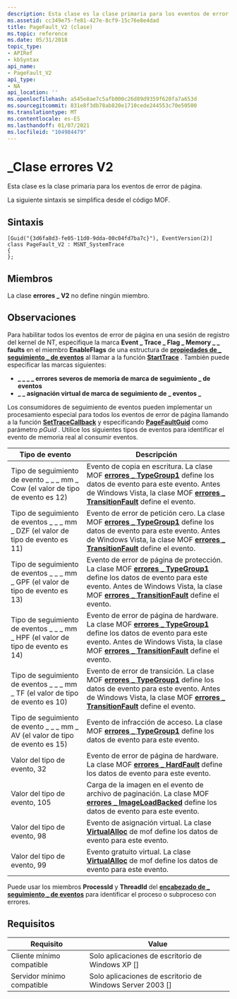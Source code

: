 ```yaml
---
description: Esta clase es la clase primaria para los eventos de error de página. La siguiente sintaxis se simplifica desde el código MOF.
ms.assetid: cc349e75-fe81-427e-8cf9-15c76e8e4dad
title: PageFault_V2 (clase)
ms.topic: reference
ms.date: 05/31/2018
topic_type:
- APIRef
- kbSyntax
api_name:
- PageFault_V2
api_type:
- NA
api_location: ''
ms.openlocfilehash: a545e8ae7c5afb000c26d89d9359f620fa7a653d
ms.sourcegitcommit: 831e8f3db78ab820e1710cede244553c70e50500
ms.translationtype: MT
ms.contentlocale: es-ES
ms.lasthandoff: 01/07/2021
ms.locfileid: "104984479"
---
```

# <a name="pagefault_v2-class"></a>\_Clase errores V2

Esta clase es la clase primaria para los eventos de error de página.

La siguiente sintaxis se simplifica desde el código MOF.

## <a name="syntax"></a>Sintaxis

``` syntax
[Guid("{3d6fa8d3-fe05-11d0-9dda-00c04fd7ba7c}"), EventVersion(2)]
class PageFault_V2 : MSNT_SystemTrace
{
};
```

## <a name="members"></a>Miembros

La clase **errores \_ V2** no define ningún miembro.

## <a name="remarks"></a>Observaciones

Para habilitar todos los eventos de error de página en una sesión de registro del kernel de NT, especifique la marca **Event \_ Trace \_ Flag \_ Memory \_ \_ faults** en el miembro **EnableFlags** de una estructura de [**propiedades de \_ seguimiento \_ de eventos**](/windows/win32/api/evntrace/ns-evntrace-event_trace_properties) al llamar a la función [**StartTrace**](/windows/win32/api/evntrace/nf-evntrace-starttracea) . También puede especificar las marcas siguientes:

-   **\_ \_ \_ \_ errores severos de memoria de marca de seguimiento \_ de eventos**
-   **\_ \_ asignación virtual de marca de seguimiento de \_ eventos \_**

Los consumidores de seguimiento de eventos pueden implementar un procesamiento especial para todos los eventos de error de página llamando a la función [**SetTraceCallback**](/windows/win32/api/evntrace/nf-evntrace-settracecallback) y especificando [**PageFaultGuid**](nt-kernel-logger-constants.md) como parámetro *pGuid* . Utilice los siguientes tipos de eventos para identificar el evento de memoria real al consumir eventos.



| Tipo de evento                                                     | Descripción                                                                                                                                                                                                                                                  |
|----------------------------------------------------------------|--------------------------------------------------------------------------------------------------------------------------------------------------------------------------------------------------------------------------------------------------------------|
| Tipo de seguimiento de evento \_ \_ \_ mm \_ Cow (el valor de tipo de evento es 12)<br/> | Evento de copia en escritura. La clase MOF [**errores \_ TypeGroup1**](pagefault-typegroup1.md) define los datos de evento para este evento. Antes de Windows Vista, la clase MOF [**errores \_ TransitionFault**](pagefault-transitionfault.md) define el evento.     |
| Tipo de seguimiento de eventos \_ \_ \_ mm \_ DZF (el valor de tipo de evento es 11)<br/> | Evento de error de petición cero. La clase MOF [**errores \_ TypeGroup1**](pagefault-typegroup1.md) define los datos de evento para este evento. Antes de Windows Vista, la clase MOF [**errores \_ TransitionFault**](pagefault-transitionfault.md) define el evento. |
| Tipo de seguimiento de eventos \_ \_ \_ mm \_ GPF (el valor de tipo de evento es 13)<br/> | Evento de error de página de protección. La clase MOF [**errores \_ TypeGroup1**](pagefault-typegroup1.md) define los datos de evento para este evento. Antes de Windows Vista, la clase MOF [**errores \_ TransitionFault**](pagefault-transitionfault.md) define el evento.  |
| Tipo de seguimiento de eventos \_ \_ \_ mm \_ HPF (el valor de tipo de evento es 14)<br/> | Evento de error de página de hardware. La clase MOF [**errores \_ TypeGroup1**](pagefault-typegroup1.md) define los datos de evento para este evento. Antes de Windows Vista, la clase MOF [**errores \_ TransitionFault**](pagefault-transitionfault.md) define el evento.   |
| Tipo de seguimiento de eventos \_ \_ \_ mm \_ TF (el valor de tipo de evento es 10)<br/>  | Evento de error de transición. La clase MOF [**errores \_ TypeGroup1**](pagefault-typegroup1.md) define los datos de evento para este evento. Antes de Windows Vista, la clase MOF [**errores \_ TransitionFault**](pagefault-transitionfault.md) define el evento.  |
| Tipo de seguimiento de evento \_ \_ \_ mm \_ AV (el valor de tipo de evento es 15)<br/>  | Evento de infracción de acceso. La clase MOF [**errores \_ TypeGroup1**](pagefault-typegroup1.md) define los datos de evento para este evento.                                                                                                                           |
| Valor del tipo de evento, 32                                           | Evento de error de página de hardware. La clase MOF [**errores \_ HardFault**](pagefault-hardfault.md) define los datos de evento para este evento.                                                                                                                               |
| Valor del tipo de evento, 105                                          | Carga de la imagen en el evento de archivo de paginación. La clase MOF [**errores \_ ImageLoadBacked**](pagefault-imageloadbacked.md) define los datos de evento para este evento.                                                                                                          |
| Valor del tipo de evento, 98                                           | Evento de asignación virtual. La clase [**VirtualAlloc**](pagefault-virtualalloc.md) de mof define los datos de evento para este evento.                                                                                                                                |
| Valor del tipo de evento, 99                                           | Evento gratuito virtual. La clase [**VirtualAlloc**](pagefault-virtualalloc.md) de mof define los datos de evento para este evento.                                                                                                                                      |



 

Puede usar los miembros **ProcessId** y **ThreadId** del [**encabezado de \_ seguimiento \_ de eventos**](/windows/win32/api/evntrace/ns-evntrace-event_trace_header) para identificar el proceso o subproceso con errores.

## <a name="requirements"></a>Requisitos



| Requisito | Value |
|-------------------------------------|------------------------------------------------------|
| Cliente mínimo compatible<br/> | Solo aplicaciones de escritorio de Windows XP \[\]<br/>          |
| Servidor mínimo compatible<br/> | Solo aplicaciones de escritorio de Windows Server 2003 \[\]<br/> |



 

 

